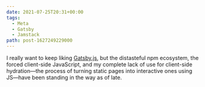 ```yaml
---
date: 2021-07-25T20:31+00:00
tags:
  - Meta
  - Gatsby
  - Jamstack
path: post-1627249229000
---
```


I really want to keep liking [Gatsby.js](https://www.gatsbyjs.com), but the distasteful npm ecosystem,
the forced client-side JavaScript, and my complete lack of use for client-side hydration—the 
process of turning static pages into interactive ones using JS—have been standing in the way as of late.
